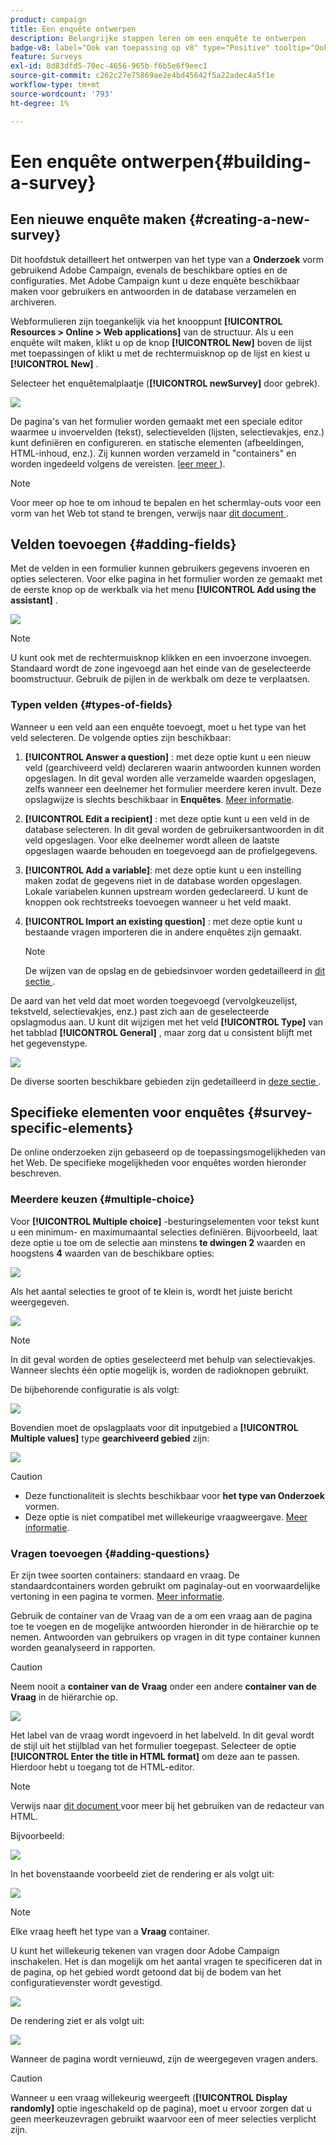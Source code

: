 ```yaml
---
product: campaign
title: Een enquête ontwerpen
description: Belangrijke stappen leren om een enquête te ontwerpen
badge-v8: label="Ook van toepassing op v8" type="Positive" tooltip="Ook van toepassing op campagne v8"
feature: Surveys
exl-id: 8d83dfd5-70ec-4656-965b-f6b5e6f9eec1
source-git-commit: c262c27e75869ae2e4bd45642f5a22adec4a5f1e
workflow-type: tm+mt
source-wordcount: '793'
ht-degree: 1%

---
```


# Een enquête ontwerpen{#building-a-survey}



## Een nieuwe enquête maken {#creating-a-new-survey}

Dit hoofdstuk detailleert het ontwerpen van het type van a **Onderzoek** vorm gebruikend Adobe Campaign, evenals de beschikbare opties en de configuraties. Met Adobe Campaign kunt u deze enquête beschikbaar maken voor gebruikers en antwoorden in de database verzamelen en archiveren.

Webformulieren zijn toegankelijk via het knooppunt **[!UICONTROL Resources > Online > Web applications]** van de structuur. Als u een enquête wilt maken, klikt u op de knop **[!UICONTROL New]** boven de lijst met toepassingen of klikt u met de rechtermuisknop op de lijst en kiest u **[!UICONTROL New]** .

Selecteer het enquêtemalplaatje (**[!UICONTROL newSurvey]** door gebrek).

![](assets/s_ncs_admin_survey_select_template.png)

De pagina&#39;s van het formulier worden gemaakt met een speciale editor waarmee u invoervelden (tekst), selectievelden (lijsten, selectievakjes, enz.) kunt definiëren en configureren. en statische elementen (afbeeldingen, HTML-inhoud, enz.). Zij kunnen worden verzameld in &quot;containers&quot; en worden ingedeeld volgens de vereisten. [ leer meer ](#adding-questions)).

>[!NOTE]
>
>Voor meer op hoe te om inhoud te bepalen en het schermlay-outs voor een vorm van het Web tot stand te brengen, verwijs naar [ dit document ](../../web/using/about-web-forms.md).

## Velden toevoegen {#adding-fields}

Met de velden in een formulier kunnen gebruikers gegevens invoeren en opties selecteren. Voor elke pagina in het formulier worden ze gemaakt met de eerste knop op de werkbalk via het menu **[!UICONTROL Add using the assistant]** .

![](assets/s_ncs_admin_survey_add_field_menu.png)

>[!NOTE]
>
>U kunt ook met de rechtermuisknop klikken en een invoerzone invoegen. Standaard wordt de zone ingevoegd aan het einde van de geselecteerde boomstructuur. Gebruik de pijlen in de werkbalk om deze te verplaatsen.

### Typen velden {#types-of-fields}

Wanneer u een veld aan een enquête toevoegt, moet u het type van het veld selecteren. De volgende opties zijn beschikbaar:

1. **[!UICONTROL Answer a question]** : met deze optie kunt u een nieuw veld (gearchiveerd veld) declareren waarin antwoorden kunnen worden opgeslagen. In dit geval worden alle verzamelde waarden opgeslagen, zelfs wanneer een deelnemer het formulier meerdere keren invult. Deze opslagwijze is slechts beschikbaar in **Enquêtes**. [Meer informatie](../../surveys/using/managing-answers.md#storing-collected-answers).
1. **[!UICONTROL Edit a recipient]** : met deze optie kunt u een veld in de database selecteren. In dit geval worden de gebruikersantwoorden in dit veld opgeslagen. Voor elke deelnemer wordt alleen de laatste opgeslagen waarde behouden en toegevoegd aan de profielgegevens.
1. **[!UICONTROL Add a variable]**: met deze optie kunt u een instelling maken zodat de gegevens niet in de database worden opgeslagen. Lokale variabelen kunnen upstream worden gedeclareerd. U kunt de knoppen ook rechtstreeks toevoegen wanneer u het veld maakt.
1. **[!UICONTROL Import an existing question]** : met deze optie kunt u bestaande vragen importeren die in andere enquêtes zijn gemaakt.

   >[!NOTE]
   >
   >De wijzen van de opslag en de gebiedsinvoer worden gedetailleerd in [ dit sectie ](../../surveys/using/managing-answers.md#storing-collected-answers).

De aard van het veld dat moet worden toegevoegd (vervolgkeuzelijst, tekstveld, selectievakjes, enz.) past zich aan de geselecteerde opslagmodus aan. U kunt dit wijzigen met het veld **[!UICONTROL Type]** van het tabblad **[!UICONTROL General]** , maar zorg dat u consistent blijft met het gegevenstype.

![](assets/s_ncs_admin_survey_change_type.png)

De diverse soorten beschikbare gebieden zijn gedetailleerd in [ deze sectie ](../../web/using/about-web-forms.md).

## Specifieke elementen voor enquêtes {#survey-specific-elements}

De online onderzoeken zijn gebaseerd op de toepassingsmogelijkheden van het Web. De specifieke mogelijkheden voor enquêtes worden hieronder beschreven.

### Meerdere keuzen {#multiple-choice}

Voor **[!UICONTROL Multiple choice]** -besturingselementen voor tekst kunt u een minimum- en maximumaantal selecties definiëren. Bijvoorbeeld, laat deze optie u toe om de selectie aan minstens **te dwingen 2** waarden en hoogstens **4** waarden van de beschikbare opties:

![](assets/s_ncs_admin_survey_multichoice_ex1.png)

Als het aantal selecties te groot of te klein is, wordt het juiste bericht weergegeven.

![](assets/s_ncs_admin_survey_multichoice_ex2.png)

>[!NOTE]
>
>In dit geval worden de opties geselecteerd met behulp van selectievakjes. Wanneer slechts één optie mogelijk is, worden de radioknopen gebruikt.

De bijbehorende configuratie is als volgt:

![](assets/s_ncs_admin_survey_multichoice_ex3.png)

Bovendien moet de opslagplaats voor dit inputgebied a **[!UICONTROL Multiple values]** type **gearchiveerd gebied** zijn:

![](assets/s_ncs_admin_survey_multiple_values_field.png)

>[!CAUTION]
>
>* Deze functionaliteit is slechts beschikbaar voor **het type van Onderzoek** vormen.
>* Deze optie is niet compatibel met willekeurige vraagweergave. [Meer informatie](#adding-questions).

### Vragen toevoegen {#adding-questions}

Er zijn twee soorten containers: standaard en vraag. De standaardcontainers worden gebruikt om paginalay-out en voorwaardelijke vertoning in een pagina te vormen. [Meer informatie](../../web/using/about-web-forms.md).

Gebruik de container van de Vraag van de a **&#x200B;**&#x200B;om een vraag aan de pagina toe te voegen en de mogelijke antwoorden hieronder in de hiërarchie op te nemen. Antwoorden van gebruikers op vragen in dit type container kunnen worden geanalyseerd in rapporten.

>[!CAUTION]
>
>Neem nooit a **container van de Vraag** onder een andere **container van de Vraag** in de hiërarchie op.

![](assets/s_ncs_admin_question_label.png)

Het label van de vraag wordt ingevoerd in het labelveld. In dit geval wordt de stijl uit het stijlblad van het formulier toegepast. Selecteer de optie **[!UICONTROL Enter the title in HTML format]** om deze aan te passen. Hierdoor hebt u toegang tot de HTML-editor.

>[!NOTE]
>
>Verwijs naar [ dit document ](../../web/using/about-web-forms.md) voor meer bij het gebruiken van de redacteur van HTML.

Bijvoorbeeld:

![](assets/s_ncs_admin_survey_containers_qu_arbo.png)

In het bovenstaande voorbeeld ziet de rendering er als volgt uit:

![](assets/s_ncs_admin_survey_containers_qu_ex.png)

>[!NOTE]
>
>Elke vraag heeft het type van a **Vraag** container.

U kunt het willekeurig tekenen van vragen door Adobe Campaign inschakelen. Het is dan mogelijk om het aantal vragen te specificeren dat in de pagina, op het gebied wordt getoond dat bij de bodem van het configuratievenster wordt gevestigd.

![](assets/s_ncs_admin_survey_containers_qu_display.png)

De rendering ziet er als volgt uit:

![](assets/s_ncs_admin_survey_containers_qu_display_rendering.png)

Wanneer de pagina wordt vernieuwd, zijn de weergegeven vragen anders.

>[!CAUTION]
>
>Wanneer u een vraag willekeurig weergeeft (**[!UICONTROL Display randomly]** optie ingeschakeld op de pagina), moet u ervoor zorgen dat u geen meerkeuzevragen gebruikt waarvoor een of meer selecties verplicht zijn.
